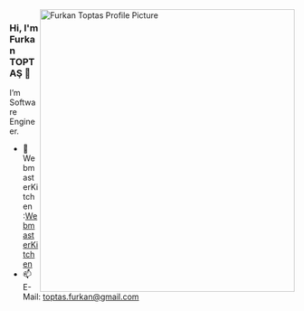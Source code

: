 <img align="right" src="https://miro.medium.com/fit/c/1360/1360/1*SAgPTVPcNDE4QaFSqqp-9w.png" alt="Furkan Toptas Profile Picture" width=450px height=500px/>

### Hi, I'm Furkan TOPTAŞ 👋

I’m Software Engineer. 


- 💬  WebmasterKitchen :[WebmasterKitchen](https://webmaster.kitchen/author/furkantoptas/)
- 📫  E-Mail: toptas.furkan@gmail.com 
